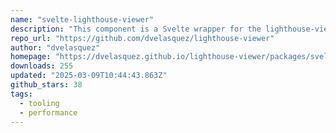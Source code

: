 ```yaml
---
name: "svelte-lighthouse-viewer"
description: "This component is a Svelte wrapper for the lighthouse-viewer. It depends on [lighthouse-viewer](../lighthouse-viewer), package that exports the original lighthouse-viewer from Google as an ES modules package."
repo_url: "https://github.com/dvelasquez/lighthouse-viewer"
author: "dvelasquez"
homepage: "https://dvelasquez.github.io/lighthouse-viewer/packages/svelte-lighthouse-viewer/demo/index.html"
downloads: 255
updated: "2025-03-09T10:44:43.863Z"
github_stars: 38
tags: 
  - tooling
  - performance
---
```

